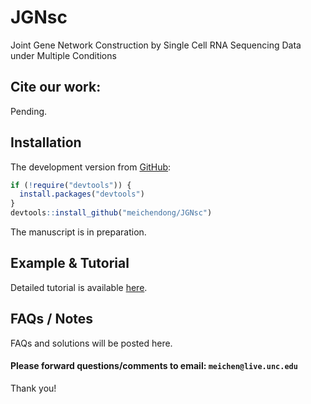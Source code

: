 
<!-- README.md is generated from README.Rmd. Please edit that file -->

# JGNsc

Joint Gene Network Construction by Single Cell RNA Sequencing Data under
Multiple Conditions

## Cite our work:

Pending.

## Installation

The development version from [GitHub](https://github.com/):

``` r
if (!require("devtools")) {
  install.packages("devtools")
}
devtools::install_github("meichendong/JGNsc")
```

The manuscript is in preparation.

## Example & Tutorial

Detailed tutorial is available
[here](https://meichendong.github.io/JGNsc/).

## FAQs / Notes

FAQs and solutions will be posted here.

#### Please forward questions/comments to email: `meichen@live.unc.edu`

Thank you\!

